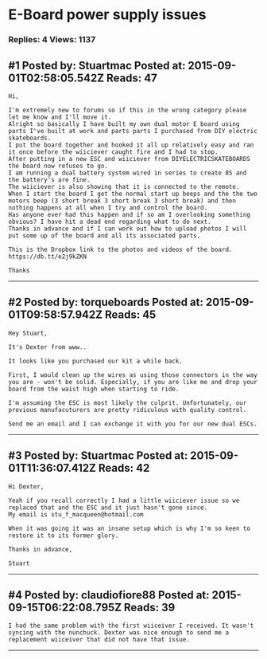 # E-Board power supply issues

### Replies: 4 Views: 1137

## \#1 Posted by: Stuartmac Posted at: 2015-09-01T02:58:05.542Z Reads: 47

```
Hi,

I'm extremely new to forums so if this in the wrong category please let me know and I'll move it.
Alright so basically I have built my own dual motor E board using parts I've built at work and parts parts I purchased from DIY electric skateboards.
I put the board together and hooked it all up relatively easy and ran it once before the wiiciever caught fire and I had to stop.
After putting in a new ESC and wiiciever from DIYELECTRICSKATEBOARDS the board now refuses to go.
I am running a dual battery system wired in series to create 8S and the battery's are fine.
The wiiciever is also showing that it is connected to the remote.
When I start the board I get the normal start up beeps and the the two motors beep (3 short break 3 short break 3 short break) and then nothing happens at all when I try and control the board.
Has anyone ever had this happen and if so am I overlooking something obvious? I have hit a dead end regarding what to do next.
Thanks in advance and if I can work out how to upload photos I will put some up of the board and all its associated parts.

This is the Dropbox link to the photos and videos of the board.
https://db.tt/e2j9kZKN

Thanks
```

---
## \#2 Posted by: torqueboards Posted at: 2015-09-01T09:58:57.942Z Reads: 45

```
Hey Stuart,

It's Dexter from www..

It looks like you purchased our kit a while back.

First, I would clean up the wires as using those connectors in the way you are - won't be solid. Especially, if you are like me and drop your board from the waist high when starting to ride.

I'm assuming the ESC is most likely the culprit. Unfortunately, our previous manufacuturers are pretty ridiculous with quality control.

Send me an email and I can exchange it with you for our new dual ESCs.
```

---
## \#3 Posted by: Stuartmac Posted at: 2015-09-01T11:36:07.412Z Reads: 42

```
Hi Dexter,

Yeah if you recall correctly I had a little wiiciever issue so we replaced that and the ESC and it just hasn't gone since.
My email is stu_f_macqueen@hotmail.com

When it was going it was an insane setup which is why I'm so keen to restore it to its former glory.

Thanks in advance,

Stuart
```

---
## \#4 Posted by: claudiofiore88 Posted at: 2015-09-15T06:22:08.795Z Reads: 39

```
I had the same problem with the first wiiceiver I received. It wasn't syncing with the nunchuck. Dexter was nice enough to send me a replacement wiiceiver that did not have that issue.
```

---
